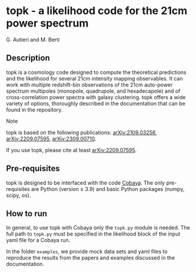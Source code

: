 # topk - a likelihood code for the 21cm power spectrum
G. Autieri and M. Berti

## Description
topk is a cosmology code designed to compute the theoretical predictions and the likelihood for several 21cm intensity mapping observables. It can work with multiple redshift-bin observations of the 21cm auto-power spectrum multipoles (monopole, quadrupole, and hexadecapole) and of cross-correlation power spectra with galaxy clustering. topk offers a wide variety of options, thoroughly described in the documentation that can be found in the repository.

> [!NOTE]
> topk is based on the following publications: [arXiv:2109.03256](https://arxiv.org/abs/2109.03256), [arXiv:2209.07595](https://arxiv.org/abs/2209.07595), [arXiv:2309.00710](https://arxiv.org/abs/2309.00710).
> 
> If you use topk, please cite at least [arXiv:2209.07595](https://arxiv.org/abs/2209.07595).

## Pre-requisites 
topk is designed to be interfaced with the code [Cobaya](https://cobaya.readthedocs.io/en/latest/index.html). The only pre-requisites are Python (version ≥ 3.9) and basic Python packages (numpy, scipy, os).

## How to run 
In general, to use topk with Cobaya only the `topk.py` module is needed. The full path to `topk.py` must be specified in the likelihood block of the input yaml file for a Cobaya run.

In the folder `examples`, we provide mock data sets and yaml files to reproduce the results from the papers and examples discussed in the documentation.
